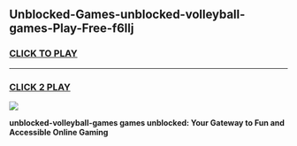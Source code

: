 
## Unblocked-Games-unblocked-volleyball-games-Play-Free-f6llj
<h3>
<a href="https://premium76.site?title=unblocked-volleyball-games&ref=10A">CLICK TO PLAY</a></h3>
<hr>

<h3>
<a href="https://premium76.site?title=unblocked-volleyball-games&ref=10A">CLICK 2 PLAY</a>
  
</h3>

<a href="https://premium76.site?title=unblocked-volleyball-games&ref=10A"><img src="https://clearcache.store/games.png"></a>


**unblocked-volleyball-games games unblocked: Your Gateway to Fun and Accessible Online Gaming**
